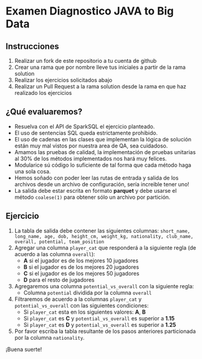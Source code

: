 # Examen Diagnostico JAVA to Big Data

## Instrucciones
1. Realizar un fork de este repositorio a tu cuenta de github
2. Crear una rama que por nombre lleve tus iniciales a partir de la rama solution
3. Realizar los ejercicios solicitados abajo
4. Realizar un Pull Request a la rama solution desde la rama en que haz realizado los ejercicios

## ¿Qué evaluaremos?
* Resuelva con el API de SparkSQL el ejercicio planteado.
* El uso de sentencias SQL queda estrictamente prohibido.
* El uso de cadenas en las clases que implementan la lógica de solución están muy mal vistos por nuestra area de QA, sea cuidadoso.
* Amamos las pruebas de calidad, la implementación de pruebas unitarias al 30% de los métodos implementados nos hará muy felices.
* Modularice sú código lo suficiente de tal forma que cada método haga una sola cosa.
* Hemos soñado con poder leer las rutas de entrada y salida de los archivos desde un archivo de configuración, sería increible tener uno!
* La salida debe estar escrita en formato **parquet** y debe usarse el método `coalese(1)` para obtener sólo un archivo por partición.

## Ejercicio
1. La tabla de salida debe contener las siguientes columnas:
    `short_name, long_name, age, dob, height_cm, weight_kg, nationality, club_name, overall, potential, team_position`
2. Agregar una columna `player_cat` que responderá a la siguiente regla (de acuerdo a las columna `overall`):
    * **A** si el jugador es de los mejores 10 jugadores 
    * **B** si el jugador es de los mejores 20 jugadores
    * **C** si el jugador es de los mejores 50 jugadores
    * **D** para el resto de jugadores
3. Agregaremos una columna `potential_vs_overall` con la siguiente regla: 
    * Columna `potential` dividida por la columna `overall`  
4. Filtraremos de acuerdo a la columnas `player_cat` y `potential_vs_overall` con las siguientes condiciones:
    * Si `player_cat` esta en los siguientes valores: **A**, **B**
    * Si `player_cat` es **C** y `potential_vs_overall` es superior a **1.15**
    * Si `player_cat` es **D** y `potential_vs_overall` es superior a **1.25**
5. Por favor escriba la tabla resultante de los pasos anteriores particionada por la columna `nationality`.

¡Buena suerte!
